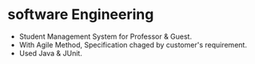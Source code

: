 # software Engineering


* Student Management System for Professor & Guest.
* With Agile Method, Specification chaged by customer's requirement.
* Used Java & JUnit.
